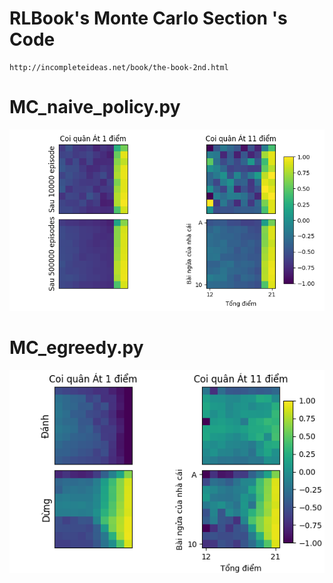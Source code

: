 # RLBook's Monte Carlo Section 's Code
    http://incompleteideas.net/book/the-book-2nd.html
# MC_naive_policy.py
![mc naive result](https://github.com/tht2005/Blackjack-montecarlo/blob/main/README_images/mc_naive.png?raw=true)

# MC_egreedy.py
![mc e-greedy result](https://github.com/tht2005/Blackjack-montecarlo/blob/main/README_images/MC_egreedy.png?raw=true)
